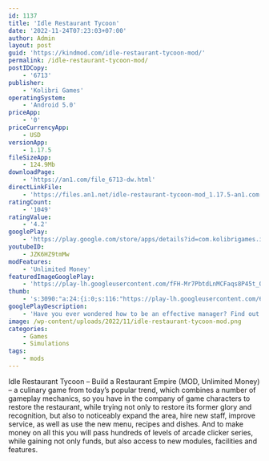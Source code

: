 ```yaml
---
id: 1137
title: 'Idle Restaurant Tycoon'
date: '2022-11-24T07:23:03+07:00'
author: Admin
layout: post
guid: 'https://kindmod.com/idle-restaurant-tycoon-mod/'
permalink: /idle-restaurant-tycoon-mod/
postIDCopy:
    - '6713'
publisher:
    - 'Kolibri Games'
operatingSystem:
    - 'Android 5.0'
priceApp:
    - '0'
priceCurrencyApp:
    - USD
versionApp:
    - 1.17.5
fileSizeApp:
    - 124.9Mb
downloadPage:
    - 'https://an1.com/file_6713-dw.html'
directLinkFile:
    - 'https://files.an1.net/idle-restaurant-tycoon-mod_1.17.5-an1.com.apk'
ratingCount:
    - '1049'
ratingValue:
    - '4.2'
googlePlay:
    - 'https://play.google.com/store/apps/details?id=com.kolibrigames.idlerestauranttycoon'
youtubeID:
    - JZK6HZ9tmMw
modFeatures:
    - 'Unlimited Money'
featuredImageGooglePlay:
    - 'https://play-lh.googleusercontent.com/fFH-Mr7PbtdLnMCFaqs8P45t_O1KGncrzqprCnkPQODujFSQLiaIXqc1os3gONaXzXc'
thumb:
    - 's:3090:"a:24:{i:0;s:116:"https://play-lh.googleusercontent.com/6r9e0rho2yYmTzrKUh4WavWFdl6LPC81e0qx8e3sFrurIbxgP_CYareKxZAYe20AcU_F=w526-h296";i:1;s:116:"https://play-lh.googleusercontent.com/Hc3gIt7qdAk7AK2jy9F-O_Ic3ZIZVwsJplpB2cNuEIpzPaN-Mgtyh4GHXbCbRnJyVHHm=w526-h296";i:2;s:116:"https://play-lh.googleusercontent.com/q7dhcd6FIGzS-XJatAK6n6Jv1yQjC7R7qyKBFYCBkD_47oi7Rnd2Pr29iIFhEmkyNCrs=w526-h296";i:3;s:114:"https://play-lh.googleusercontent.com/6c95j6D6hMSOdkpkzwMeO6gg8lTakqcaUnJlTTblmWIGol06K_tYkMKLCxcEFjsiRQ=w526-h296";i:4;s:115:"https://play-lh.googleusercontent.com/I5G2ZPWFk5O1UPloxGz9nfE8zQQsg1Rny-4VXnwru3r2Hu4M6TN7NarFz4UlnWCgRsI=w526-h296";i:5;s:114:"https://play-lh.googleusercontent.com/Hg_mhhQ16ln3df8tLM2J_LY4E9BZQmmxMLtZT3f-f75iYCBraUP9Fje-f6rxM_SF8A=w526-h296";i:6;s:115:"https://play-lh.googleusercontent.com/9vSbH9vOk7LV0OLnuCBVgitD4YIKjB2ICQTCCSPGgMA7vWdFivqnyi6uqBjZGsdS22A=w526-h296";i:7;s:116:"https://play-lh.googleusercontent.com/V3w8zmEZPYTGiX8_jnQi8Bpg2FBJSwkviA2h4O77U6y6s-m8QzbZ0J0pf18De7pA7S0V=w526-h296";i:8;s:115:"https://play-lh.googleusercontent.com/t0FvzWk2el6spwdm4T9hy90SGWeyhp83Dz_igRiEeGqMk8UIlet8uZsUqRlCZSMIj_g=w526-h296";i:9;s:115:"https://play-lh.googleusercontent.com/qecEYDaF14g5QdiQSUcBWKFCFJOuqubbJzMWn2x-lu7PZnzbL_wnaqfAqP7WzWk1TRw=w526-h296";i:10;s:114:"https://play-lh.googleusercontent.com/f37AlOYBcy1YPhOr92Sv6oorJ8OmOA49pPD41nA3A-9c3YnEl77gnnavL0ofk_kIog=w526-h296";i:11;s:115:"https://play-lh.googleusercontent.com/_NVbezcJz4YzVYLgEfMzCkgJmQn_NGZasSZHe2H_AG88jYAitRCfFP5x3mmgB8xHJtE=w526-h296";i:12;s:114:"https://play-lh.googleusercontent.com/fw5kahyNGZI-f7HYP075vgrDOJCCfNIyXLaX7DQtRj1VRNhePel0US29kbcWpJRDgQ=w526-h296";i:13;s:114:"https://play-lh.googleusercontent.com/-TJORBj60DYXwBZ6marhso0EaimSXtxpVXxLebFxSg1nDvNDwQotHMq6poGVGAF9XA=w526-h296";i:14;s:116:"https://play-lh.googleusercontent.com/ilV5hSOST-PP7UiM1531h3DWgkPT4M3DM_XbG5EtC-0wyhCETYw98uAnhwtD--4oAzwn=w526-h296";i:15;s:114:"https://play-lh.googleusercontent.com/MeS6fF8AC6w6IrZksopYxepcEHQUE2uRVYhS4MndWO6ipZ3Yh2pa38r4Waso72Gd9Q=w526-h296";i:16;s:115:"https://play-lh.googleusercontent.com/o96Bz_Xq5hFNTTuIBN7pZqevzAdLZRL2sRBwEkKK0_3wu2d7wk9KG-9_mV8CPRxP3g4=w526-h296";i:17;s:115:"https://play-lh.googleusercontent.com/sTTwPWrzeneGaWBYJQi-eK7T2jlGScNf7HPsBf5RXJ_GsTz7OJx887PME_u15X2WMJ4=w526-h296";i:18;s:115:"https://play-lh.googleusercontent.com/21LoSKIuxjgCevwY_UZYIgyYE9cbAsi_NVFXg5xqCqI5bfzs6CaZzlKZlzYuPpFwf8k=w526-h296";i:19;s:115:"https://play-lh.googleusercontent.com/4dXLPAZRF9Rpc4Lk-V8TeFIq3No0Jun8XMU23IG4IAWwf_iob56PUZ0lYM1zh8Zo_AA=w526-h296";i:20;s:115:"https://play-lh.googleusercontent.com/bJ9hAOH9G15W8KOvwlhGs0szlwNVdJd26VO8AlEmnweUaGc4lZP-Q096jXvORZJp-DI=w526-h296";i:21;s:114:"https://play-lh.googleusercontent.com/yXqUMzWufqKGy6fWqHujo8CwE6ef8JiTrvSTOAiCg_0_E-gVqkn33-E9kiw11uwwzA=w526-h296";i:22;s:114:"https://play-lh.googleusercontent.com/qf0EQ3A7LoqbrzZu_VxtxyNYyecZ_w-Kss7mMREaOUm636ndkaeEvV8xZHxcLROiEw=w526-h296";i:23;s:115:"https://play-lh.googleusercontent.com/gb4K1kcvP1t1BIDfkkq5DYUN5lgzrKXCcKiNRNxRf6XDn9Kd7AEm0BpwdNDNW7jrdDs=w526-h296";}";'
googlePlayDescription:
    - 'Have you ever wondered how to be an effective manager? Find out with this new idle cooking restaurant game!. - Manage your profit in this cooking game different from the other tapping games.. - Complete the challenges & become rich. Food game for everyone that loves to play a cooking simulator!'
image: /wp-content/uploads/2022/11/idle-restaurant-tycoon-mod.png
categories:
    - Games
    - Simulations
tags:
    - mods
---
```


Idle Restaurant Tycoon – Build a Restaurant Empire (MOD, Unlimited Money) – a culinary game from today’s popular trend, which combines a number of gameplay mechanics, so you have in the company of game characters to restore the restaurant, while trying not only to restore its former glory and recognition, but also to noticeably expand the area, hire new staff, improve service, as well as use the new menu, recipes and dishes. And to make money on all this you will pass hundreds of levels of arcade clicker series, while gaining not only funds, but also access to new modules, facilities and features.